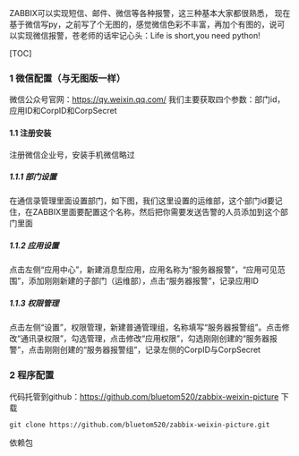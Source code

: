 ZABBIX可以实现短信、邮件、微信等各种报警，这三种基本大家都很熟悉， 现在基于微信写py，之前写了个无图的，感觉微信色彩不丰富，再加个有图的，说可以实现微信报警，苍老师的话牢记心头：Life is short,you need python!

[TOC]
### 1 微信配置（与无图版一样）
微信公众号官网：https://qy.weixin.qq.com/
我们主要获取四个参数：部门id，应用ID和CorpID和CorpSecret
#### 1.1 注册安装
注册微信企业号，安装手机微信略过
##### 1.1.1 部门设置
在通信录管理里面设置部门，如下图，我们这里设置的运维部，这个部门id要记住，在ZABBIX里面要配置这个名称，然后把你需要发送告警的人员添加到这个部门里面
##### 1.1.2 应用设置
点击左侧“应用中心”，新建消息型应用，应用名称为“服务器报警”，“应用可见范围”，添加刚刚新建的子部门（运维部），点击“服务器报警”，记录应用ID
##### 1.1.3 权限管理
点击左侧“设置”，权限管理，新建普通管理组，名称填写“服务器报警组”。点击修改“通讯录权限”，勾选管理，点击修改“应用权限”，勾选刚刚创建的“服务器报警”，点击刚刚创建的“服务器报警组”，记录左侧的CorpID与CorpSecret
### 2 程序配置
代码托管到github：https://github.com/bluetom520/zabbix-weixin-picture
下载
```
git clone https://github.com/bluetom520/zabbix-weixin-picture.git
```
依赖包

